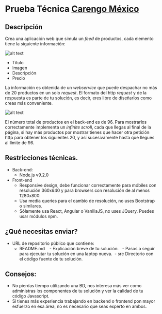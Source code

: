 # Prueba Técnica [Carengo México](http://carengo.mx)
## Descripción
Crea una aplicación web que simula un *feed* de productos, cada elemento tiene la siguiente información:

![alt text](https://drive.google.com/uc?export=view&id=1e_1FsvnnrfDnMoeiJfQeklH6BKACkhlJ "Product example")
* Título
* Imagen
* Descripción
* Precio

La información es obtenida de un *webservice* que puede despachar no más de 20 productos en un solo *request*. El formato del http *request* y de la respuesta es parte de tu solución, es decir, eres libre de diseñarlos como creas más conveniente.

![alt text](https://drive.google.com/uc?export=view&id=14GfOZx6wM1JLOyc4jE-9uI3YH0hHIPQ2 "Scroll Down Example")

El número total de productos en el back-end es de 96. Para mostrarlos correctamente implementa un *infinite scroll*, cada que llegas al final de la página, si hay más productos por mostrar tienes que hacer otra petición http para obtener los siguientes 20, y así sucesivamente hasta que llegues al límite de 96.

## Restricciones técnicas.
- Back-end:
  - Node.js v9.2.0
- Front-end
  - Responsive design, debe funcionar correctamente para móbiles con resolución 360x640 y para browsers con resolución de al menos 1280x800.
  - Usa media queries para el cambio de resolución, no uses Bootstrap o similares.
  - Sólamente usa React, Angular o VanillaJS, no uses JQuery. Puedes usar módulos npm.

## ¿Qué necesitas enviar?
- URL de repositorio público que contiene:
  - README.md
   - Explicación breve de tu solución.
   - Pasos a seguir para ejecutar tu solución en una laptop nueva.
  - src Directorio con el código fuente de tu solución.

## Consejos:
- No pierdas tiempo utilizando una BD, nos interesa más ver como administras los componentes de tu solución y ver la calidad de tu código Javascript.
- Si tienes más experiencia trabajando en backend o frontend pon mayor esfuerzo en esa área, no es necesario que seas experto en ambos.
